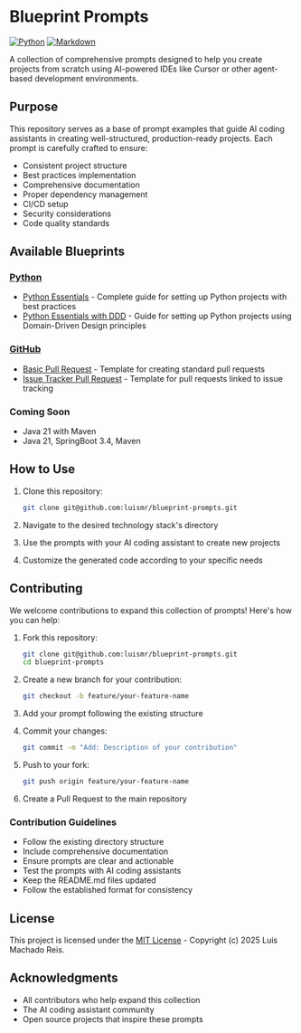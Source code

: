 # Blueprint Prompts

[![Python](https://img.shields.io/badge/python-3.x-blue.svg)](https://www.python.org/downloads/)
[![Markdown](https://img.shields.io/badge/markdown-1.x-lightgrey.svg)](https://daringfireball.net/projects/markdown/)

A collection of comprehensive prompts designed to help you create projects from scratch using AI-powered IDEs like Cursor or other agent-based development environments.

## Purpose

This repository serves as a base of prompt examples that guide AI coding assistants in creating well-structured, production-ready projects. Each prompt is carefully crafted to ensure:

- Consistent project structure
- Best practices implementation
- Comprehensive documentation
- Proper dependency management
- CI/CD setup
- Security considerations
- Code quality standards

## Available Blueprints

### [Python](python/README.md)
- [Python Essentials](python/python-essentials.md) - Complete guide for setting up Python projects with best practices
- [Python Essentials with DDD](python/python-essentials-ddd.md) - Guide for setting up Python projects using Domain-Driven Design principles

### [GitHub](github/README.md)
- [Basic Pull Request](github/pull-request-basic.md) - Template for creating standard pull requests
- [Issue Tracker Pull Request](github/pull-request-issue-tracker.md) - Template for pull requests linked to issue tracking

### Coming Soon
- Java 21 with Maven
- Java 21, SpringBoot 3.4, Maven

## How to Use

1. Clone this repository:
   ```bash
   git clone git@github.com:luismr/blueprint-prompts.git
   ```

2. Navigate to the desired technology stack's directory
3. Use the prompts with your AI coding assistant to create new projects
4. Customize the generated code according to your specific needs

## Contributing

We welcome contributions to expand this collection of prompts! Here's how you can help:

1. Fork this repository:
   ```bash
   git clone git@github.com:luismr/blueprint-prompts.git
   cd blueprint-prompts
   ```

2. Create a new branch for your contribution:
   ```bash
   git checkout -b feature/your-feature-name
   ```

3. Add your prompt following the existing structure
4. Commit your changes:
   ```bash
   git commit -m "Add: Description of your contribution"
   ```

5. Push to your fork:
   ```bash
   git push origin feature/your-feature-name
   ```

6. Create a Pull Request to the main repository

### Contribution Guidelines

- Follow the existing directory structure
- Include comprehensive documentation
- Ensure prompts are clear and actionable
- Test the prompts with AI coding assistants
- Keep the README.md files updated
- Follow the established format for consistency

## License

This project is licensed under the [MIT License](LICENSE.md) - Copyright (c) 2025 Luis Machado Reis.

## Acknowledgments

- All contributors who help expand this collection
- The AI coding assistant community
- Open source projects that inspire these prompts 